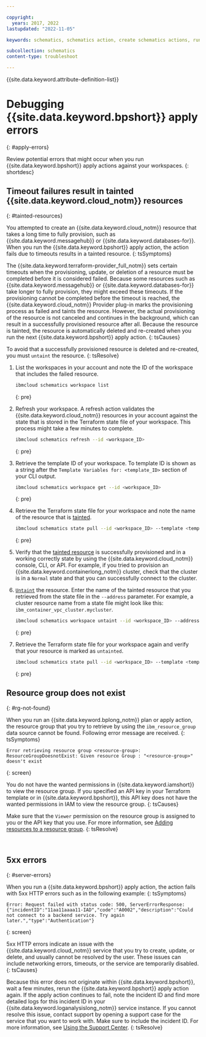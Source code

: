 ```yaml
---

copyright:
  years: 2017, 2022
lastupdated: "2022-11-05"

keywords: schematics, schematics action, create schematics actions, run ansible playbooks, delete schematics action, 

subcollection: schematics
content-type: troubleshoot

---
```


{{site.data.keyword.attribute-definition-list}}

# Debugging {{site.data.keyword.bpshort}} apply errors 
{: #apply-errors}

Review potential errors that might occur when you run {{site.data.keyword.bpshort}} apply actions against your workspaces. 
{: shortdesc}

## Timeout failures result in tainted {{site.data.keyword.cloud_notm}} resources
{: #tainted-resources}

You attempted to create an {{site.data.keyword.cloud_notm}} resource that takes a long time to fully provision, such as {{site.data.keyword.messagehub}} or {{site.data.keyword.databases-for}}. When you run the {{site.data.keyword.bpshort}} apply action, the action fails due to timeouts results in a tainted resource.
{: tsSymptoms}

The {{site.data.keyword.terraform-provider_full_notm}} sets certain timeouts when the provisioning, update, or deletion of a resource must be completed before it is considered failed. Because some resources such as {{site.data.keyword.messagehub}} or {{site.data.keyword.databases-for}} take longer to fully provision, they might exceed these timeouts. If the provisioning cannot be completed before the timeout is reached, the {{site.data.keyword.cloud_notm}} Provider plug-in marks the provisioning process as failed and taints the resource. However, the actual provisioning of the resource is not canceled and continues in the background, which can result in a successfully provisioned resource after all. Because the resource is tainted, the resource is automatically deleted and re-created when you run the next {{site.data.keyword.bpshort}} apply action.
{: tsCauses}

To avoid that a successfully provisioned resource is deleted and re-created, you must `untaint` the resource.
{: tsResolve}

1. List the workspaces in your account and note the ID of the workspace that includes the failed resource. 
    ```sh
    ibmcloud schematics workspace list
    ```
    {: pre}

2. Refresh your workspace. A refresh action validates the {{site.data.keyword.cloud_notm}} resources in your account against the state that is stored in the Terraform state file of your workspace. This process might take a few minutes to complete.
    ```sh
    ibmcloud schematics refresh --id <workspace_ID>
    ```
    {: pre}

3. Retrieve the template ID of your workspace. To template ID is shown as a string after the `Template Variables for: <template_ID>` section of your CLI output. 
    ```sh
    ibmcloud schematics workspace get --id <workspace_ID>
    ```
    {: pre}

4. Retrieve the Terraform state file for your workspace and note the name of the resource that is [tainted](/docs/schematics?topic=schematics-schematics-cli-reference#schematics-workspace-taint).
    ```sh
    ibmcloud schematics state pull --id <workspace_ID> --template <template_ID>
    ```
    {: pre}

5. Verify that the [tainted resource](/docs/schematics?topic=schematics-schematics-cli-reference#schematics-workspace-taint) is successfully provisioned and in a working correctly state by using the {{site.data.keyword.cloud_notm}} console, CLI, or API. For example, if you tried to provision an {{site.data.keyword.containerlong_notm}} cluster, check that the cluster is in a `Normal` state and that you can successfully connect to the cluster. 

6. [`Untaint`](/docs/schematics?topic=schematics-schematics-cli-reference#schematics-workspace-untaint) the resource. Enter the name of the tainted resource that you retrieved from the state file in the `--address` parameter. For example, a cluster resource name from a state file might look like this: `ibm_container_vpc_cluster.mycluster`. 
    ```sh
    ibmcloud schematics workspace untaint --id <workspace_ID> --address <resource_name>
    ```
    {: pre}

7. Retrieve the Terraform state file for your workspace again and verify that your resource is marked as `untainted`. 
    ```sh
    ibmcloud schematics state pull --id <workspace_ID> --template <template_ID>
    ```
    {: pre}


## Resource group does not exist
{: #rg-not-found}

When you run an {{site.data.keyword.bplong_notm}} plan or apply action, the resource group that you try to retrieve by using the `ibm_resource_group` data source cannot be found. Following error message are received.
{: tsSymptoms}

```text
Error retrieving resource group <resource-group>: ResourceGroupDoesnotExist: Given resource Group : "<resource-group>" doesn't exist
```
{: screen}

You do not have the wanted permissions in {{site.data.keyword.iamshort}} to view the resource group. If you specified an API key in your Terraform template or in {{site.data.keyword.bpshort}}, this API key does not have the wanted permissions in IAM to view the resource group.
{: tsCauses}

Make sure that the `Viewer` permission on the resource group is assigned to you or the API key that you use. For more information, see [Adding resources to a resource group](/docs/account?topic=account-rgs#add_to_rgs).
{: tsResolve}

</br>

## 5xx errors
{: #server-errors}

When you run a {{site.data.keyword.bpshort}} apply action, the action fails with 5xx HTTP errors such as in the following example: 
{: tsSymptoms}

```text
Error: Request failed with status code: 500, ServerErrorResponse: {"incidentID":"11aa11aaaa11-IAD","code":"A0002","description":"Could not connect to a backend service. Try again later.","type":"Authentication"}
```
{: screen}

5xx HTTP errors indicate an issue with the {{site.data.keyword.cloud_notm}} service that you try to create, update, or delete, and usually cannot be resolved by the user. These issues can include networking errors, timeouts, or the service are temporarily disabled. 
{: tsCauses}

Because this error does not originate within {{site.data.keyword.bpshort}}, wait a few minutes, rerun the {{site.data.keyword.bpshort}} apply action again. If the apply action continues to fail, note the incident ID and find more detailed logs for this incident ID in your {{site.data.keyword.loganalysislong_notm}} service instance. If you cannot resolve this issue, contact support by opening a support case for the service that you want to work with. Make sure to include the incident ID. For more information, see [Using the Support Center](/docs/get-support?topic=get-support-using-avatar). 
{: tsResolve}

</br>



